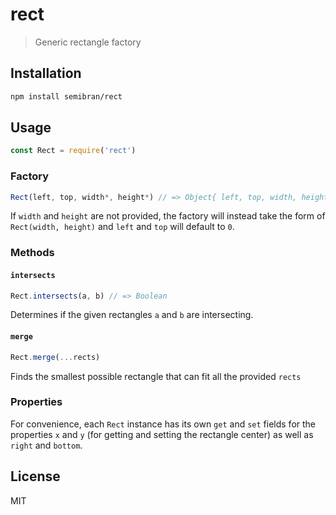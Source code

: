 # rect
> Generic rectangle factory

## Installation
```sh
npm install semibran/rect
```

## Usage
```javascript
const Rect = require('rect')
```

### Factory
```javascript
Rect(left, top, width*, height*) // => Object{ left, top, width, height }
```
If `width` and `height` are not provided, the factory will instead take the form of `Rect(width, height)` and `left` and `top` will default to `0`.

### Methods

#### `intersects`
```javascript
Rect.intersects(a, b) // => Boolean
```
Determines if the given rectangles `a` and `b` are intersecting.

#### `merge`
```javascript
Rect.merge(...rects)
```
Finds the smallest possible rectangle that can fit all the provided `rects`

### Properties
For convenience, each `Rect` instance has its own `get` and `set` fields for the properties `x` and `y` (for getting and setting the rectangle center) as well as `right` and `bottom`.

## License
MIT
